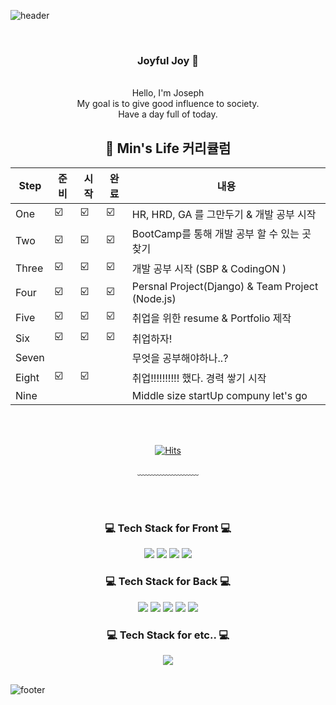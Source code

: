 ![header](https://capsule-render.vercel.app/api?type=waving&&color=gradient&height=100&section=header&fontSize=90)


<div align = "center">

<br/>
<h3>Joyful Joy 🥳</h3><br/>
Hello, I'm Joseph<br/>
My goal is to give good influence to society.<br/>
Have a day full of today.
<br/>
  
##  🍎 Min's Life 커리큘럼

| Step | 준비 | 시작 | 완료 | 내용 |
| ----- | -- | -- | -- |----------- |
| One |☑️|☑️|☑️| HR, HRD, GA 를 그만두기 & 개발 공부 시작 |
| Two | ☑️ | ☑️ | ☑️ | BootCamp를 통해 개발 공부 할 수 있는 곳 찾기  |
| Three | ☑️ | ☑️ | ☑️ | 개발 공부 시작 (SBP & CodingON ) |
| Four | ☑️ | ☑️ | ☑️ | Persnal Project(Django) & Team Project (Node.js)  |
| Five | ☑️ | ☑️ | ☑️ | 취업을 위한 resume & Portfolio 제작 |
| Six | ☑️ | ☑️ | ☑️ | 취업하자! |
| Seven |  |  |  | 무엇을 공부해야하나..?  |
| Eight | ☑️ | ☑️ |  | 취업!!!!!!!!!! 했다. 경력 쌓기 시작 |
| Nine |  |  |  | Middle size startUp compuny let's go  |

<br/><br/>


[![Hits](https://hits.seeyoufarm.com/api/count/incr/badge.svg?url=https%3A%2F%2Fgithub.com%2FMin-dong-Hyeon%2FMin-dong-Hyeon.git&count_bg=%23BBD0AB&title_bg=%235EC679&icon=bilibili.svg&icon_color=%23E7E7E7&title=hi%7E&edge_flat=true)](https://hits.seeyoufarm.com)
  
﹏﹏﹏﹏﹏﹏﹏

<br/><br/>
 
<h3>💻 Tech Stack for Front 💻</h3>
 <img src="https://img.shields.io/badge/HTML-E34F26?style=flat-square&logo=HTML5&logoColor=white"/>
 <img src="https://img.shields.io/badge/CSS-1572B6?style=flat-square&logo=CSS3&logoColor=white"/>
 <img src="https://img.shields.io/badge/JavaScript-F7DF1E?style=flat-square&logo=JavaScript&logoColor=white"/>
 <img src="https://img.shields.io/badge/Bootstrap-7952B3?style=flat-square&logo=Bootstrap&logoColor=white"/>
 
<h3>💻 Tech Stack for Back 💻</h3>
 <img src="https://img.shields.io/badge/Django-092E20?style=flat-square&logo=Django&logoColor=white"/>
 <img src="https://img.shields.io/badge/Spring-6DB33F?style=flat-square&logo=Spring&logoColor=white"/>
 <img src="https://img.shields.io/badge/Mysql-4479A1?style=flat-square&logo=Mysql&logoColor=white"/>
 <img src="https://img.shields.io/badge/MariaDB-1F305F?style=flat-square&logo=MariaDB&logoColor=white"/>
 <img src="https://img.shields.io/badge/Java-007396?style=flat-square&logo=Java&logoColor=white"/>

 
<h3>💻 Tech Stack for etc.. 💻</h3>
 <img src="https://img.shields.io/badge/Git-F05032?style=flat-square&logo=Git&logoColor=white"/>


<br/>
</div>

<br/>

![footer](https://capsule-render.vercel.app/api?type=waving&&color=gradient&height=100&section=footer&fontSize=90)




